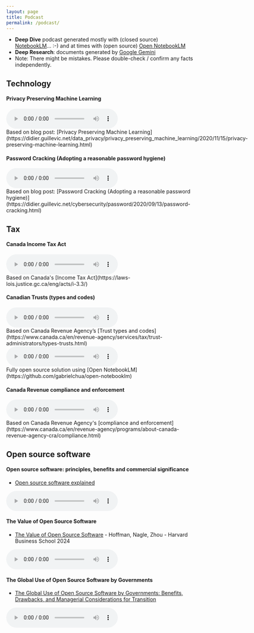 ```yaml
---
layout: page
title: Podcast
permalink: /podcast/
---
```


- **Deep Dive** podcast generated mostly with (closed source) [NotebookLM](https://notebooklm.google.com)... :-) and at times with (open source) [Open NotebookLM](https://github.com/gabrielchua/open-notebooklm)
- **Deep Research**: documents generated by [Google Gemini](https://gemini.google.com/app)
- Note: There might be mistakes. Please double-check / confirm any facts independently.

## Technology

#### Privacy Preserving Machine Learning

<audio controls style="display: inline-block; margin-right: 10px;">
  <source src="{{ site.baseurl }}/assets/audio/Privacy_Preserving_Machine_Learning.wav" type="audio/wav">
  Your browser does not support the audio element.
</audio>
<span style="display: inline-block;">Based on blog post: [Privacy Preserving Machine Learning](https://didier.guillevic.net/data_privacy/privacy_preserving_machine_learning/2020/11/15/privacy-preserving-machine-learning.html)</span>

#### Password Cracking (Adopting a reasonable password hygiene)

<audio controls style="display: inline-block; margin-right: 10px;">
  <source src="{{ site.baseurl }}/assets/audio/Password_Cracking_(Adopting_a_reasonable_password_hygiene).wav" type="audio/wav">
  Your browser does not support the audio element.
</audio>
<span style="display: inline-block;">Based on blog post: [Password Cracking (Adopting a reasonable password hygiene)](https://didier.guillevic.net/cybersecurity/password/2020/09/13/password-cracking.html)</span>

## Tax

#### Canada Income Tax Act

<audio controls style="display: inline-block; margin-right: 10px;">
  <source src="{{ site.baseurl }}/assets/audio/Canada_Income_Tax_Act.wav" type="audio/wav">
  Your browser does not support the audio element.
</audio>
<span style="display: inline-block;">Based on Canada's [Income Tax Act](https://laws-lois.justice.gc.ca/eng/acts/i-3.3/)</span>

#### Canadian Trusts (types and codes)

<audio controls style="display: inline-block; margin-right: 10px;">
  <source src="{{ site.baseurl }}/assets/audio/Canadian_Trusts.wav" type="audio/wav">
  Your browser does not support the audio element.
</audio>
<span style="display: inline-block;">Based on Canada Revenue Agency’s [Trust types and codes](https://www.canada.ca/en/revenue-agency/services/tax/trust-administrators/types-trusts.html)</span>

<audio controls style="display: inline-block; margin-right: 10px;">
  <source src="{{ site.baseurl }}/assets/audio/Canadian_Trusts_OpenNotebookLM.mp3" type="audio/mp3">
  Your browser does not support the audio element.
</audio>
<span style="display: inline-block;">Fully open source solution using [Open NotebookLM](https://github.com/gabrielchua/open-notebooklm)</span>

#### Canada Revenue compliance and enforcement

<audio controls style="display: inline-block; margin-right: 10px;">
  <source src="{{ site.baseurl }}/assets/audio/Canada_Revenue_Compliance.wav" type="audio/wav">
  Your browser does not support the audio element.
</audio>
<span style="display: inline-block;">Based on Canada Revenue Agency's [compliance and enforcement](https://www.canada.ca/en/revenue-agency/programs/about-canada-revenue-agency-cra/compliance.html)</span>

## Open source software

#### Open source software: principles, benefits and commercial significance

- [Open source software explained](assets/reports/Open_Source_Software_Explained.pdf)
<audio controls style="display: inline-block; margin-right: 10px;">
  <source src="{{ site.baseurl }}/assets/audio/Open_Source_Software_Principles_Benefits_and_Commercial_Significance.wav" type="audio/wav">
  Your browser does not support the audio element.
</audio>

#### The Value of Open Source Software

- [The Value of Open Source Software](https://www.hbs.edu/ris/Publication%20Files/24-038_51f8444f-502c-4139-8bf2-56eb4b65c58a.pdf) - Hoffman, Nagle, Zhou - Harvard Business School 2024
<audio controls style="display: inline-block; margin-right: 10px;">
  <source src="{{ site.baseurl }}/assets/audio/The_Economic_Value_of_Open_Source_Software.wav" type="audio/wav">
  Your browser does not support the audio element.
</audio>

#### The Global Use of Open Source Software by Governments

- [The Global Use of Open Source Software by Governments: Benefits, Drawbacks, and Managerial Considerations for Transition](assets/reports/Government_Open_Source_Software_Report.pdf)
<audio controls style="display: inline-block; margin-right: 10px;">
  <source src="{{ site.baseurl }}/assets/audio/Government_Adoption_of_Open_Source_Software_Global_Trends_and_Considerations.wav" type="audio/wav">
  Your browser does not support the audio element.
</audio>

